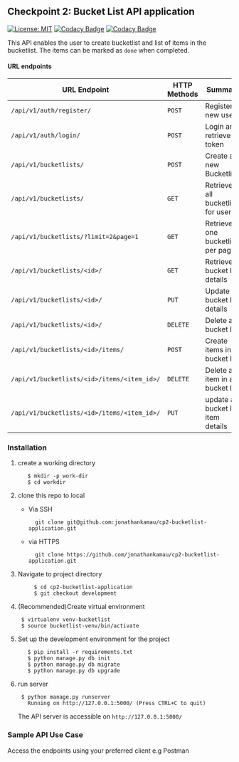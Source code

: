 ## Checkpoint 2: Bucket List API application
[![License: MIT](https://img.shields.io/badge/License-MIT-yellow.svg)](https://opensource.org/licenses/MIT)
[![Codacy Badge](https://api.codacy.com/project/badge/Grade/e002026263b1406f842a68886b81577e)](https://www.codacy.com/app/jonathankamau/cp2-bucketlist-application?utm_source=github.com&amp;utm_medium=referral&amp;utm_content=jonathankamau/cp2-bucketlist-application&amp;utm_campaign=Badge_Grade)
[![Codacy Badge](https://api.codacy.com/project/badge/Coverage/e002026263b1406f842a68886b81577e)](https://www.codacy.com/app/jonathankamau/cp2-bucketlist-application?utm_source=github.com&amp;utm_medium=referral&amp;utm_content=jonathankamau/cp2-bucketlist-application&amp;utm_campaign=Badge_Grade)


This API enables the user to create bucketlist and list of items in the bucketlist. The items can be marked as `done` when completed.

#### URL endpoints

| URL Endpoint | HTTP Methods | Summary |
| -------- | ------------- | --------- |
| `/api/v1/auth/register/` | `POST`  | Register a new user|
|  `/api/v1/auth/login/` | `POST` | Login and retrieve token|
| `/api/v1/bucketlists/` | `POST` | Create a new Bucketlist |
| `/api/v1/bucketlists/` | `GET` | Retrieve all bucketlists for user |
| `/api/v1/bucketlists/?limit=2&page=1` | `GET` | Retrieve one bucketlist per page |
| `/api/v1/bucketlists/<id>/` | `GET` |  Retrieve bucket list details |
| `/api/v1/bucketlists/<id>/` | `PUT` | Update bucket list details |
| `/api/v1/bucketlists/<id>/` | `DELETE` | Delete a bucket list |
| `/api/v1/bucketlists/<id>/items/` | `POST` |  Create items in a bucket list |
| `/api/v1/bucketlists/<id>/items/<item_id>/` | `DELETE`| Delete a item in a bucket list|
| `/api/v1/bucketlists/<id>/items/<item_id>/` | `PUT`| update a bucket list item details|

### Installation
1. create a working directory

	      $ mkdir -p work-dir
	      $ cd workdir


2. clone this repo to local
    - Via SSH

          	git clone git@github.com:jonathankamau/cp2-bucketlist-application.git

    - via HTTPS

          	git clone https://github.com/jonathankamau/cp2-bucketlist-application.git
          
3. Navigate to project directory
    
    
      		$ cd cp2-bucketlist-application
      		$ git checkout development
      
4. (Recommended)Create virtual environment 


      	$ virtualenv venv-bucketlist
      	$ source bucketlist-venv/bin/activate
          
5. Set up the development environment for the project 


          $ pip install -r requirements.txt
          $ python manage.py db init 
          $ python manage.py db migrate 
          $ python manage.py db upgrade

6. run server    

       	$ python manage.py runserver 
          Running on http://127.0.0.1:5000/ (Press CTRL+C to quit)
         
    The API server is accessible on `http://127.0.0.1:5000/` 
### Sample API Use Case
Access the endpoints using your preferred client e.g Postman

		   
